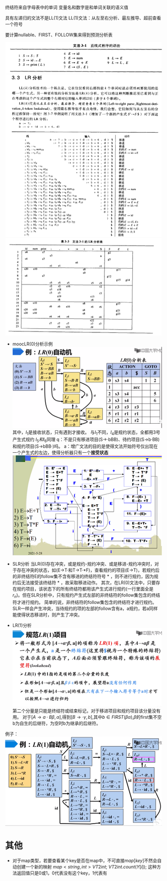终结符来自字母表中的单词
变量名和数字是和单词关联的语义值

具有左递归的文法不是LL(1)文法
LL(1)文法：从左至右分析、最左推导、超前查看一个符号

要计算nullable、FIRST、FOLLOW集来得到预测分析表



![](./pic/1.png)
![](./pic/2.png)
![](./pic/LR分析表.png)

* moocLR(0)分析示例
![](./pic/moocLR(0)分析表.png)
其中，$I_1$是接收状态，只有遇到才接收。 
与$I_1$不同，$I_4$是规约状态，全都用3号产生式规约
$I_5和I_6$同理
q：不是只有移进项目(S->·bBB)、待约项目(S->b·BB)和规约项目(S->bBB·)吗。
a：增广文法的目的是使得文法开始符号仅出现在一个产生式的左边，使得分析器只有一个**接受状态**
![](./pic/表达式文法的LR0.png)

* SLR分析
当LR(0)存在冲突，或是规约-规约冲突、或是移进-规约冲突时，对于存在冲突的状态，如(E->T·和T->T·*F)，查看规约的项目(E->T)，若规约后的非终结符E的follow集不含有移进的终结符符号 * ，则不进行规约，因为规约后无法接受该终结符 * ，故采取移进动作。
其次，在LR(0)文法中，只要存在规约项目，该状态下的所有终结符都用该产生式进行规约(一行里面全是$r_n$)。但在SLR分析中，只有规约产生式左部的非终结符的follow集包含的终结符才进行规约。
简单的说，非终结符的follow集包含的终结符才进行规约。
SLR一样会产生冲突，当待规约的项的左部的follow含有a，a规约，若a同样能使得状态移进时，则产生了冲突。


* LR(1)分析
![](./pic/LR1_1.png)
第二个分量是只能是终结符或结束标记，对于移进项目和规约项目该分量没有用。
对于$[A\rightarrow a·B \beta,\alpha]$,得到$[B \rightarrow ·\gamma ,b]$,其中$b\in FIRST(\beta \alpha)$,$\beta$的first集不空b为自生的后继符，为空时b为继承的后继符。

例子：
![](./pic/LR1_2.png)
 






# 其他
* 对于map类型，若要查看某个key是否在map中，不可直接$map[key]$不然会自动创建一个新的映射
$map<string, int> VT2int;$
$VT2int.count(Y[i]);$ 这种方法返回值只是0或1，0代表没有这个key，1代表有